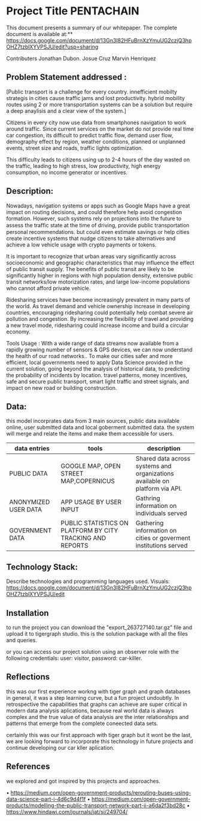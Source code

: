 


# Project Title PENTACHAIN

This document presents a summary of our whitepaper. The complete document is available at:** https://docs.google.com/document/d/13Gn3I82HFuBrnXzYmuUG2czjQ3hpOHZ7tzblXYVPSJU/edit?usp=sharing

Contributers Jonathan Dubon. Josue Cruz Marvin Henriquez

## Problem Statement addressed :
[Public transport is a challenge for every country. innefficient mobilty strategis in cities cause traffic jams and lost productivity. hybrid mobility routes using 2 or more transportation systems can be a solution but require a deep anaylisis and a clear view of the system.]

Citizens in every city now use data from smartphones navigation to work around traffic. Since current services on the market do not provide real time car congestion, its difficult to predict traffic flow, demand user flow, demography effect by region, weather conditions, planned or unplanned events, street size and roads, traffic lights optimization.

This difficulty leads to citizens using up to 2-4 hours of the day wasted on the traffic, leading to high stress, low productivity, high energy consumption, no income generator or incentives. 

## Description:

Nowadays, navigation systems or apps such as Google Maps have a great impact on routing decisions, and could therefore help  avoid congestion formation. However, such systems rely on projections into the future to assess the trafﬁc state at the time of driving, provide public transportation personal recommendations. but could even  estimate savings or help cities create incentive  systems that nudge citizens to take alternatives and achieve a low vehicle usage with crypto payments or tokens.

It is important to recognize that urban areas vary significantly across socioeconomic and geographic characteristics that may influence the effect of public transit supply. The benefits of public transit are likely to be significantly higher in regions with high population density, extensive public transit networks/low motorization rates, and large low-income populations who cannot afford private vehicle.

Ridesharing services have become increasingly prevalent in many parts of the world. As travel demand and vehicle ownership increase in developing countries, encouraging ridesharing could potentially help combat severe air pollution and congestion. By increasing the flexibility of travel and providing a new travel mode, ridesharing could increase income and build a circular economy.

Tools Usage : With a wide range of data streams now available from a rapidly growing number of sensors & GPS devices, we can now understand the health of our road networks.. To make our cities safer and  more efficient, local governments need to apply Data Science provided in the current solution, going beyond the analysis of historical data, to predicting the probability of incidents by location. travel patterns, money incentives, safe and secure public transport, smart light  traffic and street signals, and impact on new road or building construction.


## Data: 

this model incorprates data from 3 main sources, public data available online, user submitted data and local goberment submitted data. the system will merge and relate the items and make them accessible for users. 


| data entries | tools | description |
| ----- | ----- |-----|
| PUBLIC DATA | GOOGLE MAP, OPEN STREET MAP,COPERNICUS | Shared data across systems and organizations available on platform via API. |
| ANONYMIZED USER DATA | APP USAGE BY USER INPUT | Gathring information on individuals served |
| GOVERNMENT DATA | PUBLIC STATISTICS ON PLATFORM BY CITY TRACKING AND REPORTS | Gathering information on cities or goverment institutions served |


## Technology Stack: 

Describe technologies and programming languages used. Visuals: https://docs.google.com/document/d/13Gn3I82HFuBrnXzYmuUG2czjQ3hpOHZ7tzblXYVPSJU/edit 

## Installation

 to run the project you can download the "export_263727140.tar.gz" file and upload it to tigergraph studio. this is the solution package with all the files and queries. 
 
 or you can access our project solution using an observer role with the following credentials: user: visitor, password: car-killer. 




## Reflections 

this was our first experience workng with tiger graph and graph databases in general, it was a step learning curve, but a fun project undoubtly. In retrospective the capabilities that graphs can achieve are super critical in modern data analysis aplications, because real world data is always complex and the true value of data analysis are the inter relationships and patterns that emerge from the complete coneected data sets. 

certainly this was our first approach with tiger graph but it wont be the last, we are looking forward to incorporate this technology in future projects and continue developing our car kller aplication. 


## References 

we explored and got inspired by this projects and approaches. 

• https://medium.com/open-government-products/rerouting-buses-using-data-science-part-i-4d6c9d4f1f 
• https://medium.com/open-government-products/modelling-the-public-transport-network-part-ii-a6da2f3bd28c
• https://www.hindawi.com/journals/jat/si/249704/





